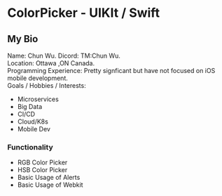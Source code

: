 # ColorPicker - UIKIt / Swift #

## My Bio ##
Name: Chun Wu. 
Dicord: TM:Chun Wu.     
Location: Ottawa ,ON Canada.        
Programming Experience: Pretty signficant but have not focused on iOS mobile development.    
Goals / Hobbies / Interests:     
* Microservices
* Big Data
* CI/CD
* Cloud/K8s
* Mobile Dev

### Functionality ###
* RGB Color Picker
* HSB Color Picker
* Basic Usage of Alerts
* Basic Usage of Webkit




